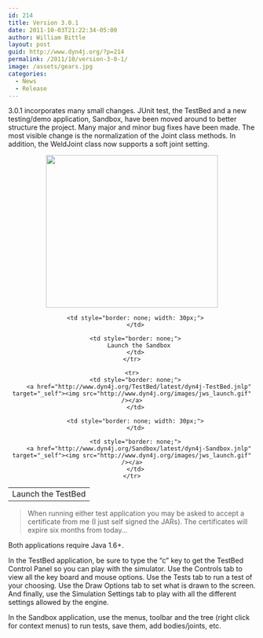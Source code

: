 ```yaml
---
id: 214
title: Version 3.0.1
date: 2011-10-03T21:22:34-05:00
author: William Bittle
layout: post
guid: http://www.dyn4j.org/?p=214
permalink: /2011/10/version-3-0-1/
image: /assets/gears.jpg
categories:
  - News
  - Release
---
```

3.0.1 incorporates many small changes. JUnit test, the TestBed and a new testing/demo application, Sandbox, have been moved around to better structure the project. Many major and minor bug fixes have been made. The most visible change is the normalization of the Joint class methods. In addition, the WeldJoint class now supports a soft joint setting.  


<div style="text-align: center;">
  <img loading="lazy" src="http://www.dyn4j.org/Sandbox/screenshot-v3.0.1.png" width="350" height="311" /></p> 
  
  <table cellspacing="0" cellpadding="0" style="border: none; width: 100%;">
    <tr>
      <td style="border: none;">
        Launch the TestBed
      </td>
      
      <td style="border: none; width: 30px;">
      </td>
      
      <td style="border: none;">
        Launch the Sandbox
      </td>
    </tr>
    
    <tr>
      <td style="border: none;">
        <a href="http://www.dyn4j.org/TestBed/latest/dyn4j-TestBed.jnlp" target="_self"><img src="http://www.dyn4j.org/images/jws_launch.gif" /></a>
      </td>
      
      <td style="border: none; width: 30px;">
      </td>
      
      <td style="border: none;">
        <a href="http://www.dyn4j.org/Sandbox/latest/dyn4j-Sandbox.jnlp" target="_self"><img src="http://www.dyn4j.org/images/jws_launch.gif" /></a>
      </td>
    </tr>
  </table>
</div>

> When running either test application you may be asked to accept a certificate from me (I just self signed the JARs). The certificates will expire six months from today&#8230;

Both applications require Java 1.6+.

In the TestBed application, be sure to type the &#8220;c&#8221; key to get the TestBed Control Panel so you can play with the simulator. Use the Controls tab to view all the key board and mouse options. Use the Tests tab to run a test of your choosing. Use the Draw Options tab to set what is drawn to the screen. And finally, use the Simulation Settings tab to play with all the different settings allowed by the engine.

In the Sandbox application, use the menus, toolbar and the tree (right click for context menus) to run tests, save them, add bodies/joints, etc.